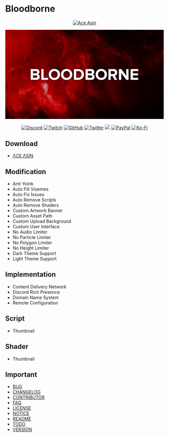 # **Bloodborne**

<div align='center'>

<a href='https://www.buymeacoffee.com/AceAsin'><img alt='Ace Asin' src='https://img.buymeacoffee.com/button-api/?text=Buy me a coffee!&slug=AceAsin&button_colour=000000&font_colour=FFFFFF&font_family=Cookie&outline_colour=FFFFFF&coffee_colour=FF0000'></a>

![Image](../Asset/Image/Background.png)

  <p>
    <a href='https://discord.gg/U8vHS7y' title='Discord'><img alt='Discord' src='https://img.shields.io/discord/492294696912158720?color=7289DA&logoColor=7289DA&label=%CE%9BCE%20%CE%9BSIN%E2%84%A2&logo=Discord&style=for-the-badge'></a>
    <a href='https://twitch.tv/AceAsin' title='Twitch'><img alt="Twitch" src="https://img.shields.io/twitch/status/AceAsin?color=9146FF&label=%40AceAsin&logo=Twitch&logoColor=9146FF&style=for-the-badge"></a>
    <a href='https://github.com/AceAsin' title='GitHub'><img alt='GitHub' src='https://img.shields.io/github/followers/AceAsin?color=24292E&logo=GitHub&logoColor=24292E&label=%40AceAsin&style=for-the-badge'></a>
    <a href='https://twitter.com/AceAsin' title='Twitter'><img alt='Twitter' src='https://img.shields.io/twitter/follow/AceAsin?color=1DA1F2&logo=Twitter&logoColor=1DA1F2&label=%40AceAsin&style=for-the-badge'></a>
    <a href='https://patreon.com/AceAsin' title='Patreon'><img src='https://img.shields.io/badge/dynamic/json?url=https%3A%2F%2Fwww.patreon.com%2Fapi%2Fcampaigns%2F1839759&query=data.attributes.patron_count&suffix=%20Patrons&color=FF5441&label=Patreon&logo=Patreon&logoColor=FF5441&style=for-the-badge'></a>
    <a href='https://paypal.me/AceAsin' title='PayPal'><img alt='PayPal' src='https://img.shields.io/badge/PayPal-Donate-009CDE?logo=PayPal&logoColor=FFFFFF&label=PayPal&style=for-the-badge'></a>
    <a href='https://ko-fi.com/aceasin' title='Ko-Fi'><img alt='Ko-Fi' src='https://img.shields.io/badge/Ko--Fi-Buy-FF5E5B?logo=Ko-Fi&logoColor=FF5E5B&style=for-the-badge'></a>

  </p>

</div>

## **Download**

- [ΛCE ΛSIN](https://discord.gg/U8vHS7y)

## **Modification**

- Anti Yoink
- Auto Fill Visemes
- Auto Fix Issues
- Auto Remove Scripts
- Auto Remove Shaders
- Custom Artwork Banner
- Custom Asset Path
- Custom Upload Background
- Custom User Interface
- No Audio Limiter
- No Particle Limiter
- No Polygon Limiter
- No Height Limiter
- Dark Theme Support
- Light Theme Support

## **Implementation**

- Content Delivery Network
- Discord Rich Presence
- Domain Name System
- Remote Configuration

## **Script**

- Thumbnail

## **Shader**

- Thumbnail

## **Important**

- [BUG](BUG.md)
- [CHANGELOG](CHANGELOG.md)
- [CONTRIBUTOR](CONTRIBUTOR.md)
- [FAQ](FAQ.md)
- [LICENSE](LICENSE.md)
- [NOTICE](NOTICE.md)
- [README](README.md)
- [TODO](TODO.md)
- [VERSION](VERSION.md)
